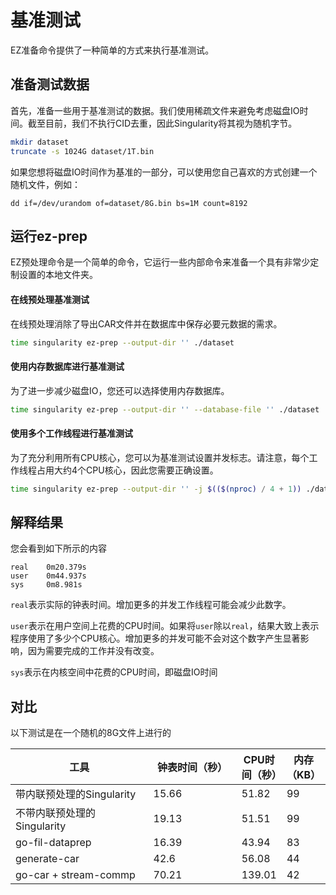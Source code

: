 # 基准测试

EZ准备命令提供了一种简单的方式来执行基准测试。

## 准备测试数据

首先，准备一些用于基准测试的数据。我们使用稀疏文件来避免考虑磁盘IO时间。截至目前，我们不执行CID去重，因此Singularity将其视为随机字节。

```sh
mkdir dataset
truncate -s 1024G dataset/1T.bin
```

如果您想将磁盘IO时间作为基准的一部分，可以使用您自己喜欢的方式创建一个随机文件，例如：

```
dd if=/dev/urandom of=dataset/8G.bin bs=1M count=8192
```

## 运行ez-prep

EZ预处理命令是一个简单的命令，它运行一些内部命令来准备一个具有非常少定制设置的本地文件夹。

#### 在线预处理基准测试

在线预处理消除了导出CAR文件并在数据库中保存必要元数据的需求。

```sh
time singularity ez-prep --output-dir '' ./dataset
```

#### 使用内存数据库进行基准测试

为了进一步减少磁盘IO，您还可以选择使用内存数据库。

```sh
time singularity ez-prep --output-dir '' --database-file '' ./dataset
```

#### 使用多个工作线程进行基准测试

为了充分利用所有CPU核心，您可以为基准测试设置并发标志。请注意，每个工作线程占用大约4个CPU核心，因此您需要正确设置。

```sh
time singularity ez-prep --output-dir '' -j $(($(nproc) / 4 + 1)) ./dataset
```

## 解释结果

您会看到如下所示的内容

```
real    0m20.379s
user    0m44.937s
sys     0m8.981s
```

`real`表示实际的钟表时间。增加更多的并发工作线程可能会减少此数字。

`user`表示在用户空间上花费的CPU时间。如果将`user`除以`real`，结果大致上表示程序使用了多少个CPU核心。增加更多的并发可能不会对这个数字产生显著影响，因为需要完成的工作并没有改变。

`sys`表示在内核空间中花费的CPU时间，即磁盘IO时间

## 对比

以下测试是在一个随机的8G文件上进行的

<table><thead><tr><th width="290">工具</th><th width="178.33333333333331" data-type="number">钟表时间（秒）</th><th data-type="number">CPU时间（秒）</th><th data-type="number">内存（KB）</th></tr></thead><tbody><tr><td>带内联预处理的Singularity</td><td>15.66</td><td>51.82</td><td>99</td></tr><tr><td>不带内联预处理的Singularity</td><td>19.13</td><td>51.51</td><td>99</td></tr><tr><td>go-fil-dataprep</td><td>16.39</td><td>43.94</td><td>83</td></tr><tr><td>generate-car</td><td>42.6</td><td>56.08</td><td>44</td></tr><tr><td>go-car + stream-commp</td><td>70.21</td><td>139.01</td><td>42</td></tr></tbody></table>